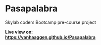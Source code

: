 # Pasapalabra
Skylab coders Bootcamp pre-course project

<b>Live view on: <br/>https://vanhaaggen.github.io/Pasapalabra</b>
